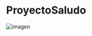 # ProyectoSaludo
![imagen](https://github.com/user-attachments/assets/a0c3ad74-1ba8-4f26-b1f3-a2f13df61bef)
